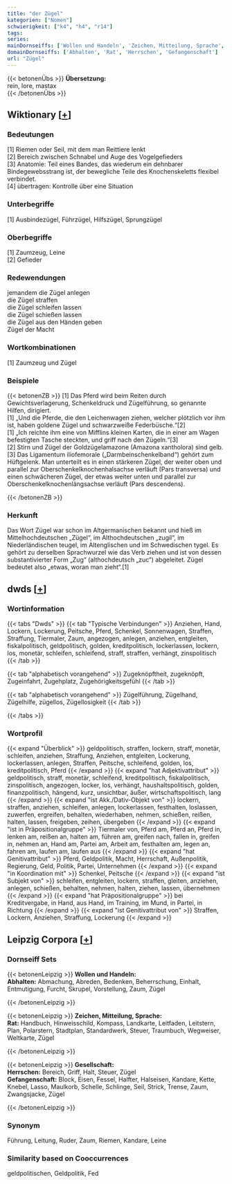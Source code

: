 ```yaml
---
title: "der Zügel"
kategorien: ["Nomen"]
schwierigkeit: ["k4", "h4", "r14"]
tags:
series:
mainDornseiffs: ['Wollen und Handeln', 'Zeichen, Mitteilung, Sprache', 'Gesellschaft']
domainDornseiffs: ['Abhalten', 'Rat', 'Herrschen', 'Gefangenschaft']
url: "Zügel"
---
```


{{< betonenÜbs >}}
**Übersetzung:**  
rein, lore, mastax  
{{< /betonenÜbs >}}

## Wiktionary [[+](https://de.wiktionary.org/wiki/Zügel)]

### Bedeutungen
[1] Riemen oder Seil, mit dem man Reittiere lenkt  
[2] Bereich zwischen Schnabel und Auge des Vogelgefieders  
[3] Anatomie: Teil eines Bandes, das wiederum ein dehnbarer Bindegewebsstrang ist, der bewegliche Teile des Knochenskeletts flexibel verbindet.  
[4] übertragen: Kontrolle über eine Situation  

### Unterbegriffe
[1] Ausbindezügel, Führzügel, Hilfszügel, Sprungzügel  

### Oberbegriffe
[1] Zaumzeug, Leine  
[2] Gefieder  

### Redewendungen
jemandem die Zügel anlegen  
die Zügel straffen  
die Zügel schleifen lassen  
die Zügel schießen lassen  
die Zügel aus den Händen geben  
Zügel der Macht  

### Wortkombinationen
[1] Zaumzeug und Zügel  

### Beispiele
{{< betonenZB >}}
[1] Das Pferd wird beim Reiten durch Gewichtsverlagerung, Schenkeldruck und Zügelführung, so genannte Hilfen, dirigiert.  
[1] „Und die Pferde, die den Leichenwagen ziehen, welcher plötzlich vor ihm ist, haben goldene Zügel und schwarzweiße Federbüsche.“[2]  
[1] „Ich reichte ihm eine von Mifflins kleinen Karten, die in einer am Wagen befestigten Tasche steckten, und griff nach den Zügeln.“[3]  
[2] Stirn und Zügel der Goldzügelamazone (Amazona xantholora)  sind gelb.  
[3] Das Ligamentum iliofemorale („Darmbeinschenkelband“) gehört zum Hüftgelenk. Man unterteilt es in einen stärkeren Zügel, der weiter oben und parallel zur Oberschenkelknochenhalsachse verläuft (Pars transversa) und einen schwächeren Zügel, der etwas weiter unten und parallel zur Oberschenkelknochenlängsachse verläuft (Pars descendens).  

{{< /betonenZB >}}
### Herkunft
Das Wort Zügel war schon im Altgermanischen bekannt und hieß im Mittelhochdeutschen „Zügel“, im Althochdeutschen „zugil“, im Niederländischen teugel, im Altenglischen und im Schwedischen tygel. Es gehört zu derselben Sprachwurzel wie das Verb ziehen und ist von dessen substantivierter Form „Zug“ (althochdeutsch „zuc“) abgeleitet. Zügel bedeutet also „etwas, woran man zieht“.[1]  



## dwds [[+](https://www.dwds.de/wb/Zügel)]

### Wortinformation
{{< tabs "Dwds" >}}
{{< tab "Typische Verbindungen" >}}
Anziehen, Hand, Lockern, Lockerung, Peitsche, Pferd, Schenkel, Sonnenwagen, Straffen, Straffung, Tiermaler, Zaum, angezogen, anlegen, anziehen, entgleiten, fiskalpolitisch, geldpolitisch, golden, kreditpolitisch, lockerlassen, lockern, los, monetär, schleifen, schleifend, straff, straffen, verhängt, zinspolitisch
{{< /tab >}}

{{< tab "alphabetisch vorangehend" >}}
Zugeknöpftheit, zugeknöpft, Zugeinfahrt, Zugehplatz, Zugehörigkeitsgefühl
{{< /tab >}}

{{< tab "alphabetisch vorangehend" >}}
Zügelführung, Zügelhand, Zügelhilfe, zügellos, Zügellosigkeit
{{< /tab >}}

{{< /tabs >}}

### Wortprofil
{{< expand "Überblick" >}} geldpolitisch, straffen, lockern, straff, monetär, schleifen, anziehen, Straffung, Anziehen, entgleiten, Lockerung, lockerlassen, anlegen, Straffen, Peitsche, schleifend, golden, los, kreditpolitisch, Pferd {{< /expand >}}
{{< expand "hat Adjektivattribut" >}} geldpolitisch, straff, monetär, schleifend, kreditpolitisch, fiskalpolitisch, zinspolitisch, angezogen, locker, los, verhängt, haushaltspolitisch, golden, finanzpolitisch, hängend, kurz, unsichtbar, äußer, wirtschaftspolitisch, lang {{< /expand >}}
{{< expand "ist Akk./Dativ-Objekt von" >}} lockern, straffen, anziehen, schleifen, anlegen, lockerlassen, festhalten, loslassen, zuwerfen, ergreifen, behalten, wiederhaben, nehmen, schießen, reißen, halten, lassen, freigeben, zeihen, übergeben {{< /expand >}}
{{< expand "ist in Präpositionalgruppe" >}} Tiermaler von, Pferd am, Pferd an, Pferd in, lenken am, reißen an, halten am, führen am, greifen nach, fallen in, greifen in, nehmen an, Hand am, Partei am, Arbeit am, festhalten am, legen an, fahren am, laufen am, laufen aus {{< /expand >}}
{{< expand "hat Genitivattribut" >}} Pferd, Geldpolitik, Macht, Herrschaft, Außenpolitik, Regierung, Geld, Politik, Partei, Unternehmen {{< /expand >}}
{{< expand "in Koordination mit" >}} Schenkel, Peitsche {{< /expand >}}
{{< expand "ist Subjekt von" >}} schleifen, entgleiten, lockern, straffen, gleiten, anziehen, anlegen, schießen, behalten, nehmen, halten, ziehen, lassen, übernehmen {{< /expand >}}
{{< expand "hat Präpositionalgruppe" >}} bei Kreditvergabe, in Hand, aus Hand, im Training, im Mund, in Partei, in Richtung {{< /expand >}}
{{< expand "ist Genitivattribut von" >}} Straffen, Lockern, Anziehen, Straffung, Lockerung {{< /expand >}}

## Leipzig Corpora [[+](https://corpora.uni-leipzig.de/en/res?word=Zügel&corpusId=deu_newscrawl-public_2018)]

### Dornseiff Sets
{{< betonenLeipzig >}}
**Wollen und Handeln:**  
**Abhalten:** Abmachung, Abreden, Bedenken, Beherrschung, Einhalt, Entmutigung, Furcht, Skrupel, Vorstellung, Zaum, Zügel  

{{< /betonenLeipzig >}}


{{< betonenLeipzig >}}
**Zeichen, Mitteilung, Sprache:**  
**Rat:** Handbuch, Hinweisschild, Kompass, Landkarte, Leitfaden, Leitstern, Plan, Polarstern, Stadtplan, Standardwerk, Steuer, Traumbuch, Wegweiser, Weltkarte, Zügel  

{{< /betonenLeipzig >}}


{{< betonenLeipzig >}}
**Gesellschaft:**  
**Herrschen:** Bereich, Griff, Halt, Steuer, Zügel  
**Gefangenschaft:** Block, Eisen, Fessel, Halfter, Halseisen, Kandare, Kette, Knebel, Lasso, Maulkorb, Schelle, Schlinge, Seil, Strick, Trense, Zaum, Zwangsjacke, Zügel  

{{< /betonenLeipzig >}}

### Synonym
Führung, Leitung, Ruder, Zaum, Riemen, Kandare, Leine


### Similarity based on Cooccurrences
geldpolitischen, Geldpolitik, Fed


